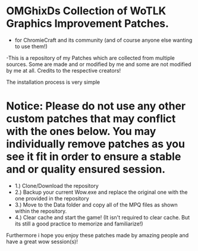 # OMGhixDs Collection of WoTLK Graphics Improvement Patches.
- for ChromieCraft and its community (and of course anyone else wanting to use them!)

-This is a repository of my Patches which are collected from multiple sources. Some are made and or modified by me and some are not modified by me at all. Credits to the respective creators!

The installation process is very simple

# Notice: Please do not use any other custom patches that may conflict with the ones below. You may individually remove patches as you see it fit in order to ensure a stable and or quality ensured session.

- 1.) Clone/Download the repository
- 2.) Backup your current Wow.exe and replace the original one with the one provided in the repository
- 3.) Move to the Data folder and copy all of the MPQ files as shown within the repository.
- 4.) Clear cache and start the game! (It isn't required to clear cache. But its still a good practice to memorize and familiarize!)

Furthermore i hope you enjoy these patches made by amazing people and have a great wow session(s)!
